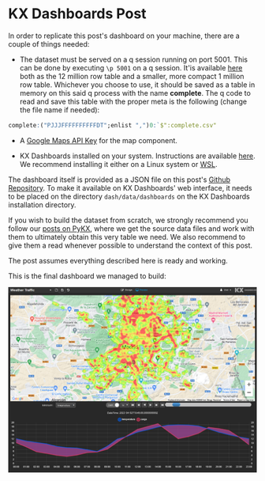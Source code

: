 # KX Dashboards Post

In order to replicate this post's dashboard on your machine, there are a couple of things needed:

* The dataset must be served on a q session running on port 5001. This can be done by executing `\p 5001` on a q session. It'is available [here](https://drive.google.com/file/d/1mvSi7-EwIwUYR7Yjtajk56rg5eLWSBo-/view?usp=drive_link) both as the 12 million row table and a smaller, more compact 1 million row table. Whichever you choose to use, it should be saved as a table in memory on this said q process with the name **complete**. The q code to read and save this table with the proper meta is the following (change the file name if needed):

```q
complete:("PJJJFFFFFFFFFFDT";enlist ",")0:`$":complete.csv"
```

* A [Google Maps API Key](https://developers.google.com/maps/documentation/javascript/get-api-key) for the map component.

* KX Dashboards installed on your system. Instructions are available [here](https://code.kx.com/dashboards/gettingstarted/). We recommend installing it either on a Linux system or [WSL](https://learn.microsoft.com/en-us/windows/wsl/install).

The dashboard itself is provided as a JSON file on this post's [Github Repository](https://github.com/hablapps/kx-dashboards-post/blob/master/source/9364b988-5a7f-f38e-a5e0-a841d1c8d40c.json). To make it available on KX Dashboards' web interface, it needs to be placed on the directory `dash/data/dashboards` on the KX Dashboards installation directory.

If you wish to build the dataset from scratch, we strongly recommend you follow our [posts on PyKX](https://github.com/hablapps/AllRoadsLeadToPyKX/), where we get the source data files and work with them to ultimately obtain this very table we need. We also recommend to give them a read whenever possible to understand the context of this post.

The post assumes everything described here is ready and working.

This is the final dashboard we managed to build:

![](images/19-final-result.png)